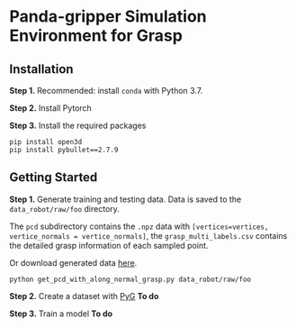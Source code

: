 # Panda-gripper Simulation Environment for Grasp

## Installation
**Step 1.** Recommended: install `conda` with Python 3.7.

**Step 2.** Install Pytorch

**Step 3.** Install the required packages

```shell
pip install open3d
pip install pybullet==2.7.9
```

## Getting Started
**Step 1.** Generate training and testing data. Data is saved to the `data_robot/raw/foo` directory.

The `pcd` subdirectory contains the `.npz` data with `[vertices=vertices, vertice_normals = vertice_normals]`, the 
`grasp_multi_labels.csv` contains the detailed grasp information of each sampled point.

Or download generated data [here]().

```shell
python get_pcd_with_along_normal_grasp.py data_robot/raw/foo
```

**Step 2.** Create a dataset with [PyG](https://pytorch-geometric.readthedocs.io/en/latest/) **To do**

**Step 3.** Train a model **To do**
